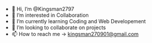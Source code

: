- 👋 Hi, I’m @Kingsman2797
- 👀 I’m interested in Collaboration
- 🌱 I’m currently learning Coding and Web Developement
- 💞️ I’m looking to collaborate on projects
- 📫 How to reach me -> kingsman270901@gmail.com


